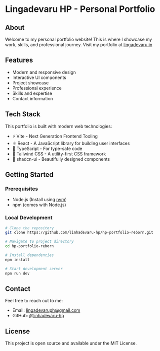 # Lingadevaru HP - Personal Portfolio

## About
Welcome to my personal portfolio website! This is where I showcase my work, skills, and professional journey. Visit my portfolio at [lingadevaru.in](https://lingadevaru.in)

## Features
- Modern and responsive design
- Interactive UI components
- Project showcase
- Professional experience
- Skills and expertise
- Contact information

## Tech Stack
This portfolio is built with modern web technologies:
- ⚡️ Vite - Next Generation Frontend Tooling
- ⚛️ React - A JavaScript library for building user interfaces
- 📝 TypeScript - For type-safe code
- 🎨 Tailwind CSS - A utility-first CSS framework
- 🎯 shadcn-ui - Beautifully designed components

## Getting Started

### Prerequisites
- Node.js (Install using [nvm](https://github.com/nvm-sh/nvm#installing-and-updating))
- npm (comes with Node.js)

### Local Development
```sh
# Clone the repository
git clone https://github.com/linhadevaru-hp/hp-portfolio-reborn.git

# Navigate to project directory
cd hp-portfolio-reborn

# Install dependencies
npm install

# Start development server
npm run dev
```

## Contact
Feel free to reach out to me:
- Email: lingadevaruph@gmail.com
- GitHub: [@linhadevaru-hp](https://github.com/linhadevaru-hp)

## License
This project is open source and available under the MIT License.
